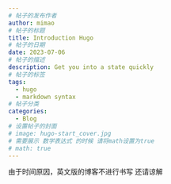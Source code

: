 ```yaml
---
# 帖子的发布作者
author: mimao
# 帖子的标题
title: Introduction Hugo
# 帖子的日期
date: 2023-07-06
# 帖子的描述
description: Get you into a state quickly
# 帖子的标签
tags:
  - hugo
  - markdown syntax
# 帖子分类
categories:
  - Blog
# 设置帖子的封面
# image: hugo-start_cover.jpg
# 需要展示 数学表达式 的时候 请将math设置为true
# math: true
---
```


由于时间原因，英文版的博客不进行书写 还请谅解